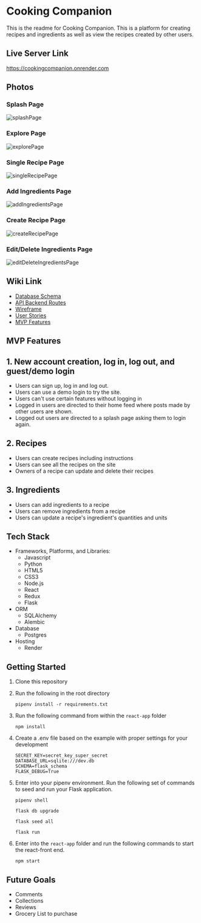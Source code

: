 # Cooking Companion

This is the readme for Cooking Companion. This is a platform for creating recipes and ingredients as well as view the recipes created by other users. 

## Live Server Link

https://cookingcompanion.onrender.com

## Photos

### Splash Page
![splashPage](https://user-images.githubusercontent.com/108918692/222290209-5f264382-2f35-43b5-bf24-63a422a0e262.png)

### Explore Page
![explorePage](https://user-images.githubusercontent.com/108918692/222290162-e6b5c21c-38bd-40ad-9af4-60f072c22fd5.png)

### Single Recipe Page
![singleRecipePage](https://user-images.githubusercontent.com/108918692/222290187-3aa6c624-2d00-4cf9-81cd-26e9b48ebc88.png)

### Add Ingredients Page
![addIngredientsPage](https://user-images.githubusercontent.com/108918692/222290115-2309ca39-d6a3-4d1a-8c5e-3d52c4a23acd.png)

### Create Recipe Page
![createRecipePage](https://user-images.githubusercontent.com/108918692/222290119-10784b69-8b42-4273-9dab-2967b92a5c28.png)

### Edit/Delete Ingredients Page
![editDeleteIngredientsPage](https://user-images.githubusercontent.com/108918692/222290135-e3e49cc0-edb6-420c-b9f0-406dfe9be63e.png)



## Wiki Link

* [Database Schema](https://github.com/jlin231/CookingCompanion/wiki/Database-Schema#backend-routes)
* [API Backend Routes](https://github.com/jlin231/CookingCompanion/wiki/Database-Schema#backend-routes)
* [Wireframe](https://github.com/jlin231/CookingCompanion/wiki/Wireframe)
* [User Stories](https://github.com/jlin231/CookingCompanion/wiki/User-Stories)
* [MVP Features](https://github.com/jlin231/CookingCompanion/wiki/MVP-Features)

## MVP Features

## 1. New account creation, log in, log out, and guest/demo login
* Users can sign up, log in and log out.
* Users can use a demo login to try the site.
* Users can't use certain features without logging in
* Logged in users are directed to their home feed where posts made by other users are shown.
* Logged out users are directed to a splash page asking them to login again. 

## 2. Recipes
* Users can create recipes including instructions 
* Users can see all the recipes on the site
* Owners of a recipe can update and delete their recipes

## 3. Ingredients
* Users can add ingredients to a recipe
* Users can remove ingredients from a recipe
* Users can update a recipe's ingredient's quantities and units 

## Tech Stack

* Frameworks, Platforms, and Libraries:
   * Javascript
   * Python
   * HTML5
   * CSS3
   * Node.js
   * React
   * Redux
   * Flask
* ORM
   * SQLAlchemy
   * Alembic
* Database
   * Postgres
* Hosting
   * Render

## Getting Started

1. Clone this repository

2. Run the following in the root directory

   ```pipenv install -r requirements.txt```

3. Run the following command from within the ```react-app``` folder

   ```npm install```

4. Create a .env file based on the example with proper settings for your development

   ```
   SECRET_KEY=secret_key_super_secret
   DATABASE_URL=sqlite:///dev.db
   SCHEMA=flask_schema
   FLASK_DEBUG=True
   ```

5. Enter into your pipenv environment. Run the following set of commands to seed and run your Flask application. 

   ```
   pipenv shell
   ```

   ```
   flask db upgrade
   ```

   ```
   flask seed all
   ```

   ```
   flask run
   ```

6. Enter into the ```react-app``` folder and run the following commands to start the react-front end. 

   ```
   npm start
   ```

## Future Goals

* Comments
* Collections
* Reviews
* Grocery List to purchase

[Render.com]: https://render.com/
[Dashboard]: https://dashboard.render.com/
